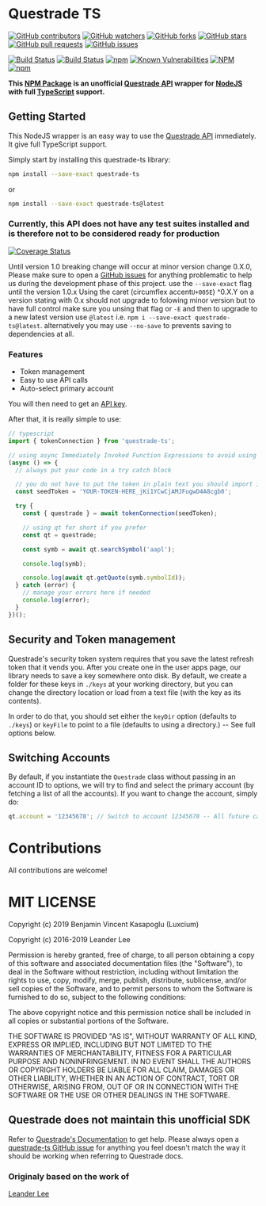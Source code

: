 # Questrade TS

[![GitHub contributors](https://img.shields.io/github/contributors-anon/luxcium/questrade-ts.svg?style=social)](https://github.com/luxcium/questrade-ts/graphs/contributors)
[![GitHub watchers](https://img.shields.io/github/watchers/luxcium/questrade-ts.svg?style=social)](https://github.com/luxcium/questrade-ts/watchers)
[![GitHub forks](https://img.shields.io/github/forks/luxcium/questrade-ts.svg?style=social)](https://github.com/luxcium/questrade-ts/network/members)
[![GitHub stars](https://img.shields.io/github/stars/luxcium/questrade-ts.svg?style=social)](https://github.com/luxcium/questrade-ts/stargazers)
[![GitHub pull requests](https://img.shields.io/github/issues-pr/luxcium/questrade-ts.svg?style=social)](https://github.com/luxcium/questrade-ts/pulls)
[![GitHub issues](https://img.shields.io/github/issues/luxcium/questrade-ts.svg?style=social)](https://github.com/luxcium/questrade-ts/issues)


[![Build Status](https://dev.azure.com/luxcium/Questrade-ts/_apis/build/status/Luxcium.questrade-ts?branchName=master)](https://dev.azure.com/luxcium/Questrade-ts/_build/latest?definitionId=1&branchName=master)
[![Build Status](https://travis-ci.com/luxcium/questrade-ts.svg?style=flat&branch=master)](https://travis-ci.com/luxcium/questrade-ts)
[![npm](https://img.shields.io/npm/dt/questrade-ts.svg)](https://www.npmjs.com/package/questrade-ts)
[![Known Vulnerabilities](https://snyk.io/test/github/luxcium/questrade-ts/badge.svg)](https://snyk.io/test/github/luxcium/questrade-ts)
[![NPM](https://img.shields.io/npm/l/questrade-ts.svg)](https://github.com/luxcium/questrade-ts/blob/master/LICENSE)
[![npm](https://img.shields.io/npm/v/questrade-ts.svg)](https://www.npmjs.com/package/questrade-ts)


**This [NPM Package](https://www.npmjs.com/package/questrade-ts) is an unofficial [Questrade API](https://www.questrade.com/api/documentation/getting-started) wrapper for [NodeJS](https://nodejs.org/en/docs/) with full [TypeScript](https://www.typescriptlang.org/docs/home.html) support.**


## Getting Started

This NodeJS wrapper is an easy way to use the [Questrade API](www.questrade.com/api/documentation/getting-started) immediately. It give full TypeScript support.

Simply start by installing this questrade-ts library:

```bash
npm install --save-exact questrade-ts
```

or

```bash
npm install --save-exact questrade-ts@latest
```

### Currently, this API does not have any test suites installed and is therefore not to be considered ready for production

[![Coverage Status](https://coveralls.io/repos/github/luxcium/questrade-ts/badge.svg?style=flat&branch=master)](https://coveralls.io/github/luxcium/questrade-ts?branch=master)

Until version 1.0 breaking change will occur at minor version change 0.X.0, Please make sure to open a [GitHub issues](https://github.com/luxcium/questrade-ts/issues) for anything problematic to help us during the development phase of this project. use the `--save-exact` flag until the version 1.0.x Using the caret (circumflex accent`U+005E`) ^0.X.Y on a version stating with 0.x should not upgrade to folowing minor version but to have full control make sure you unsing that flag or `-E` and then to upgrade to a new latest version use `@latest` i.e. `npm i --save-exact questrade-ts@latest`. alternatively you may use `--no-save` to prevents saving to dependencies at all.

### Features

- Token management
- Easy to use API calls
- Auto-select primary account

You will then need to get an [API key](https://login.questrade.com/APIAccess/userapps.aspx).

After that, it is really simple to use:

```typescript
// typescript
import { tokenConnection } from 'questrade-ts';

// using async Immediately Invoked Function Expressions to avoid using then().catch()
(async () => {
  // always put your code in a try catch block

  // you do not have to put the token in plain text you should import it from elsewhere
  const seedToken = 'YOUR-TOKEN-HERE_jKi1YCwCjAMJFugwD4A8cgb0';

  try {
    const { questrade } = await tokenConnection(seedToken);

    // using qt for short if you prefer
    const qt = questrade;

    const symb = await qt.searchSymbol('aapl');

    console.log(symb);

    console.log(await qt.getQuote(symb.symbolId));
  } catch (error) {
    // manage your errors here if needed
    console.log(error);
  }
})();
```

## Security and Token management

Questrade's security token system requires that you save the latest refresh token that it vends you. After you create one in the user apps page, our library needs to save a key somewhere onto disk. By default, we create a folder for these keys in `./keys` at your working directory, but you can change the directory location or load from a text file (with the key as its contents).

In order to do that, you should set either the `keyDir` option (defaults to `./keys`) or `keyFile` to point to a file (defaults to using a directory.) -- See full options below.

## Switching Accounts

By default, if you instantiate the `Questrade` class without passing in an account ID to options, we will try to find and select the primary account (by fetching a list of all the accounts). If you want to change the account, simply do:

```typescript
qt.account = '12345678'; // Switch to account 12345678 -- All future calls will use this account. using 8 digits
```

# Contributions

All contributions are welcome!

# MIT LICENSE

Copyright (c) 2019 Benjamin Vincent Kasapoglu (Luxcium)

Copyright (c) 2016-2019 Leander Lee

Permission is hereby granted, free of charge, to all person obtaining a copy of this software and associated documentation files (the "Software"), to deal in the Software without restriction, including without limitation the rights to use, copy, modify, merge, publish, distribute, sublicense, and/or sell copies of the Software, and to permit persons to whom the Software is furnished to do so, subject to the following conditions:

The above copyright notice and this permission notice shall be included in all copies or substantial portions of the Software.

THE SOFTWARE IS PROVIDED "AS IS", WITHOUT WARRANTY OF ALL KIND, EXPRESS OR IMPLIED, INCLUDING BUT NOT LIMITED TO THE WARRANTIES OF MERCHANTABILITY, FITNESS FOR A PARTICULAR PURPOSE AND NONINFRINGEMENT. IN NO EVENT SHALL THE AUTHORS OR COPYRIGHT HOLDERS BE LIABLE FOR ALL CLAIM, DAMAGES OR OTHER LIABILITY, WHETHER IN AN ACTION OF CONTRACT, TORT OR OTHERWISE, ARISING FROM, OUT OF OR IN CONNECTION WITH THE SOFTWARE OR THE USE OR OTHER DEALINGS IN THE SOFTWARE.

## Questrade does not maintain this unofficial SDK

Refer to [Questrade's Documentation](https://www.questrade.com/api/documentation/) to get help. Please always open a [questrade-ts GitHub issue](https://github.com/luxcium/questrade-ts/issues) for anything you feel doesn't match the way it should be working when referring to Questrade docs.

### Originaly based on the work of

[Leander Lee](https://github.com/leanderlee/questrade)
